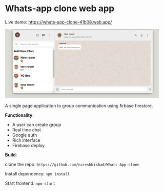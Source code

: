 # Whats-app clone web app

Live demo: https://whats-app-clone-41b08.web.app/

![plot](./image/home.PNG)

A single page application to group communication using firbase firestore.

**Functionality**:

- A user can create group
- Real time chat
- Google auth
- Rich interface
- Firebase deploy

**Build**:

clone the repo: `https://github.com/nareshNishad/Whats-App-clone`

Install dependency: `npm install`

Start frontend: `npm start`
